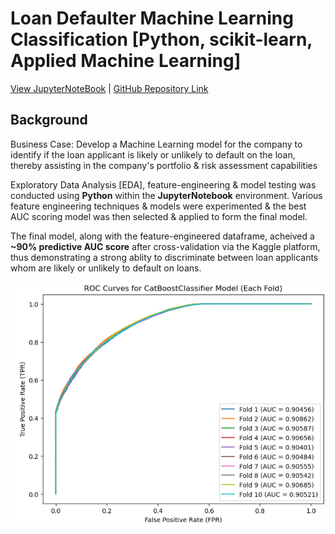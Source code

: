 # Loan Defaulter Machine Learning Classification [Python, scikit-learn, Applied Machine Learning]
[View JupyterNoteBook](https://nbviewer.org/github/YSPAttavit/AI200_ML_Classification_Project_LendingClubLoanDefaultersPrediction/blob/main/AI200_LendingClub_Loan_Defaulters_ML_Classification_Project_Github.ipynb)  |  [GitHub Repository Link](https://github.com/YSPAttavit/AI200_ML_Classification_Project_LendingClubLoanDefaultersPrediction)

## Background
Business Case: Develop a Machine Learning model for the company to identify if the loan applicant is likely or unlikely to default on the loan, thereby assisting in the company's portfolio & risk assessment capabilities

Exploratory Data Analysis [EDA], feature-engineering & model testing was conducted using **Python** within the **JupyterNotebook** environment. Various feature engineering techniques & models were experimented & the best AUC scoring model was then selected & applied to form the final model.

The final model, along with the feature-engineered dataframe, acheived a **~90% predictive AUC score** after cross-validation via the Kaggle platform, thus demonstrating a strong ablity to discriminate between loan applicants whom are likely or unlikely to default on loans.

![Loan Defaulter Machine Learning Classification Project](/data/image/ROC_Curves_for_CatBoostClassifier_Model_(Each_Fold).png)
